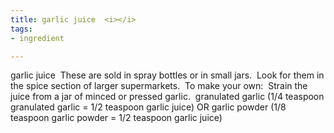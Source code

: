 ```yaml
---
title: garlic juice  <i></i>
tags:
- ingredient

---
```

garlic juice  These are sold in spray bottles or in small jars.  Look for them in the spice section of larger supermarkets.  To make your own:  Strain the juice from a jar of minced or pressed garlic.  granulated garlic (1/4 teaspoon granulated garlic = 1/2 teaspoon garlic juice) OR garlic powder (1/8 teaspoon garlic powder = 1/2 teaspoon garlic juice)
